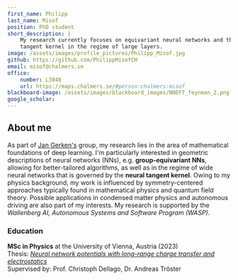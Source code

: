 ```yaml
---
first_name: Philipp
last_name: Misof
position: PhD student
short_description: |
    My research currently focuses on equivariant neural networks and the neural
    tangent kernel in the regime of large layers.
image: /assets/images/profile_pictures/Philipp_Misof.jpg
github: https://github.com/PhilippMisofCH
email: misof@chalmers.se
office:
    number: L3048
    url: https://maps.chalmers.se/#person:chalmers:misof
blackboard-image: /assets/images/blackboard_images/NNEFT_feynman_2.png
google_scholar:
---
```


## About me

As part of [Jan Gerken's](Jan_Gerken.html) group, my research lies in the area of mathematical
foundations of deep learning. I'm particularly interested in geometric
descriptions of neural networks (NNs), e.g. **group-equivariant NNs**, allowing for
better-tailored algorithms, as well as in the regime of wide neural networks
that is governed by the **neural tangent kernel**. Owing to my physics background,
my work is influenced by symmetry-centered approaches typically found in
mathematical physics and quantum field theory. Possible applications in
condensed matter physics and autonomous driving are also part of my interests.
My research is supported by the *Wallenberg AI, Autonomous Systems and Software
Program (WASP)*.

### Education

**MSc in Physics** at the University of Vienna, Austria (2023) \
Thesis: [*Neural network potentials with long-range charge transfer and electrostatics*](https://utheses.univie.ac.at/detail/66332#) \
Supervised by: Prof. Christoph Dellago, Dr. Andreas Tröster
